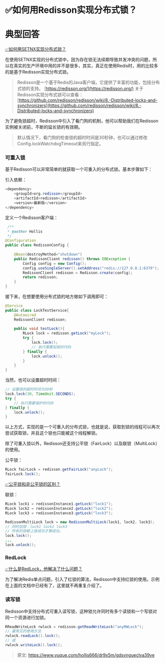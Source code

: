 # ✅如何用Redisson实现分布式锁？


# 典型回答

[✅如何用SETNX实现分布式锁？](https://www.yuque.com/hollis666/dr9x5m/feovxr7gr8ois5yt?view=doc_embed)

在使用SETNX实现的分布式锁中，因为存在锁无法续期导致并发冲突的问题，所以在真实的生产环境中用的并不是很多，其实，真正在使用Redis时，用的比较多的是基于Redisson实现分布式锁。

> Redisson是一个基于Redis的Java客户端，它提供了丰富的功能，包括分布式锁的支持。 [https://redisson.org/](https://redisson.org/)
> 关于Redisson实现分布式锁可以查看：[https://github.com/redisson/redisson/wiki/8.-Distributed-locks-and-synchronizers](https://github.com/redisson/redisson/wiki/8.-Distributed-locks-and-synchronizers)


为了避免锁超时，Redisson中引入了看门狗的机制，他可以帮助我们在Redisson实例被关闭前，不断的延长锁的有效期。

> 默认情况下，看门狗的检查锁的超时时间是30秒钟，也可以通过修改Config.lockWatchdogTimeout来另行指定。



### 可重入锁

基于Redisson可以非常简单的就获取一个可重入的分布式锁。基本步骤如下：

引入依赖：
```java
<dependency>
    <groupId>org.redisson</groupId>
    <artifactId>redisson</artifactId>
    <version>最新版</version> 
</dependency>
```

定义一个Redisson客户端：
```java
 /**
 * @author Hollis
 */
@Configuration
public class RedissonConfig {
    
    @Bean(destroyMethod="shutdown")
    public RedissonClient redisson() throws IOException {
        Config config = new Config();
		config.useSingleServer().setAddress("redis://127.0.0.1:6379");
		RedissonClient redisson = Redisson.create(config);
        return redisson;
    }
}

```

接下来，在想要使用分布式锁的地方做如下调用即可：

```java
@Service
public class LockTestService{
    @Autowired
    RedissonClient redisson;
    
    public void testLock(){
        RLock lock = redisson.getLock("myLock");
        try {
            lock.lock();
            // 执行需要加锁的代码
        } finally {
            lock.unlock();
        }
    }
}

```

当然，也可以设置超时时间：

```java
// 设置锁的超时时间为30秒
lock.lock(30, TimeUnit.SECONDS);
try {
    // 执行需要保护的代码
} finally {
    lock.unlock();
}

```

以上方式，实现的是一个可重入的分布式锁，也就是说，获取到锁的线程可以再次尝试获取锁，并且这个锁也只能被这个线程解锁。

除了可重入锁以外，Redisson还支持公平锁（FairLock）以及联锁（MultiLock）的使用。

公平锁：
```java
RLock fairLock = redisson.getFairLock("anyLock");
fairLock.lock();
```

[✅公平锁和非公平锁的区别？](https://www.yuque.com/hollis666/dr9x5m/bnt978?view=doc_embed)

联锁：
```java
RLock lock1 = redissonInstance1.getLock("lock1");
RLock lock2 = redissonInstance2.getLock("lock2");
RLock lock3 = redissonInstance3.getLock("lock3");

RedissonMultiLock lock = new RedissonMultiLock(lock1, lock2, lock3);
// 同时加锁：lock1 lock2 lock3
// 所有的锁都上锁成功才算成功。
lock.lock();
...
lock.unlock();
```


### RedLock

[✅什么是RedLock，他解决了什么问题？](https://www.yuque.com/hollis666/dr9x5m/lxzg0ubs2xpvenxw?view=doc_embed)

为了解决Redis单点问题，引入了红锁的算法，Redisson中支持红锁的使用。示例在上面的文档中已经有了，这里就不再重复介绍了。


### 读写锁

Redisson中支持分布式可重入读写锁，这种锁允许同时有多个读锁和一个写锁对同一个资源进行加锁。

```java
RReadWriteLock rwlock = redisson.getReadWriteLock("anyRWLock");
// 最常见的使用方法
rwlock.readLock().lock();
// 或
rwlock.writeLock().lock();
```



> 原文: <https://www.yuque.com/hollis666/dr9x5m/gdsvngueclva39ve>